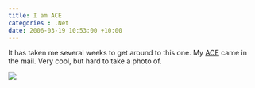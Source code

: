 ```yaml
---
title: I am ACE
categories : .Net
date: 2006-03-19 10:53:00 +10:00
---
```


It has taken me several weeks to get around to this one. My [ACE][0] came in the mail. Very cool, but hard to take a photo of.

[![][2]][1]

[0]: /archive/2005/12/21/627.aspx
[1]: /files/WindowsLiveWriter/IamACE_12006/20060215-175339.jpg
[2]: /files/WindowsLiveWriter/IamACE_12006/20060215-175339_thumb.jpg